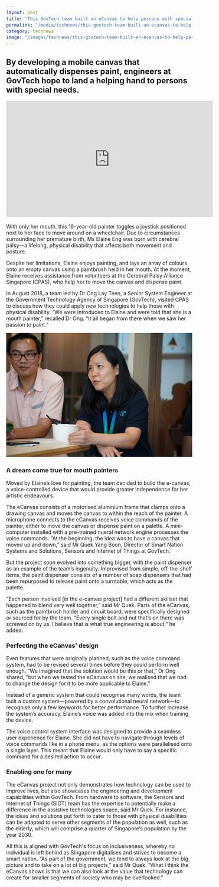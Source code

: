 ```yaml
---
layout: post
title: "This GovTech team built an eCanvas to help persons with special needs paint"
permalink: "/media/technews/this-govtech-team-built-an-ecanvas-to-help-persons-with-disabilities-paint"
category: technews
image: "/images/technews/this-govtech-team-built-an-ecanvas-to-help-persons-with-disabilities-paint-part1.png"
---
```


By developing a mobile canvas that automatically dispenses paint, engineers at GovTech hope to land a helping hand to persons with special needs. 
---

<div class="bp-youtube">
  <iframe width="560" height="315" src="https://www.youtube.com/embed/tTio3SsVMvc" frameborder="0" allow="accelerometer; autoplay; encrypted-media; gyroscope; picture-in-picture" allowfullscreen></iframe>
</div>

With only her mouth, this 19-year-old painter toggles a joystick positioned next to her face to move around on a wheelchair. Due to circumstances surrounding her premature birth, Ms Elaine Eng was born with cerebral palsy—a lifelong, physical disability that affects both movement and posture.

Despite her limitations, Elaine enjoys painting, and lays an array of colours onto an empty canvas using a paintbrush held in her mouth. At the moment, Elaine receives assistance from volunteers at the Cerebral Palsy Alliance Singapore (CPAS), who help her to move the canvas and dispense paint.

In August 2018, a team led by Dr Ong Lay Teen, a Senior System Engineer at the Government Technology Agency of Singapore (GovTech), visited CPAS to discuss how they could apply new technologies to help those with physical disability. “We were introduced to Elaine and were told that she is a mouth painter,” recalled Dr Ong. “It all began from there when we saw her passion to paint.” 

![Dr Ong Lay Teen](/images/technews/this-govtech-team-built-an-ecanvas-to-help-persons-with-disabilities-paint-part2.png)

### **A dream come true for mouth painters**

Moved by Elaine’s love for painting, the team decided to build the e-canvas, a voice-controlled device that would provide greater independence for her artistic endeavours. 

The eCanvas consists of a motorised aluminium frame that clamps onto a drawing canvas and moves the canvas to within the reach of the painter. A microphone connects to the eCanvas receives voice commands of the painter, either to move the canvas or dispense paint on a palette. A mini-computer installed with a pre-trained nueral network engine processes the voice commands.
“At the beginning, the idea was to have a canvas that moved up and down,” said Mr Quek Yang Boon, Director of Smart Nation Systems and Solutions, Sensors and Internet of Things at GovTech.

But the project soon evolved into something bigger, with the paint dispenser as an example of the team’s ingenuity. Improvised from simple, off-the-shelf items, the paint dispenser consists of a number of soap dispensers that had been repurposed to release paint onto a turntable, which acts as the palette.

“Each person involved [in the e-canvas project] had a different skillset that happened to blend very well together,” said Mr Quek. Parts of the eCanvas, such as the paintbrush holder and circuit board, were specifically designed or sourced for by the team. “Every single bolt and nut that’s on there was screwed on by us. I believe that is what true engineering is about,” he added. 

### **Perfecting the eCanvas’ design**

Even features that were originally planned, such as the voice command system, had to be revised several times before they could perform well enough. “We imagined that the solution would be this or that,” Dr Ong shared, “but when we tested the eCanvas on site, we realised that we had to change the design for it to be more applicable to Elaine.”

Instead of a generic system that could recognise many words, the team built a custom system—powered by a convolutional neural network—to recognise only a few keywords for better performance. To further increase the system’s accuracy, Elaine’s voice was added into the mix when training the device.

The voice control system interface was designed to provide a seamless user experience for Elaine. She did not have to navigate through levels of voice commands like in a phone menu, as the options were parallelised onto a single layer. This meant that Elaine would only have to say a specific command for a desired action to occur.

### **Enabling one for many**

The eCanvas project not only demonstrates how technology can be used to improve lives, but also showcases the engineering and development capabilities within GovTech. From hardware to software, the Sensors and Internet of Things (SIOT) team has the expertise to potentially make a difference in the assistive technologies space, said Mr Quek. For instance, the ideas and solutions put forth to cater to those with physical disabilities can be adapted to serve other segments of the population as well, such as the elderly, which will comprise a quarter of Singapore’s population by the year 2030.
 
All this is aligned with GovTech's focus on inclusiveness, whereby no individual is left behind as Singapore digitalises and strives to become a smart nation. “As part of the government, we tend to always look at the big picture and to take on a lot of big projects,” said Mr Quek. “What I think the eCanvas shows is that we can also look at the value that technology can create for smaller segments of society who may be overlooked.” 

